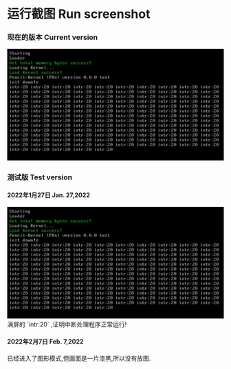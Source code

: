 # 运行截图 Run screenshot
### 现在的版本 Current version
<img src="test/22_1_27.jpg" />

### 测试版 Test version
#### 2022年1月27日 Jan. 27,2022
<img src="test/22_1_27.jpg" />
满屏的 `intr:20` ,证明中断处理程序正常运行!

#### 2022年2月7日 Feb. 7,2022
已经进入了图形模式,但画面是一片漆黑,所以没有放图.
